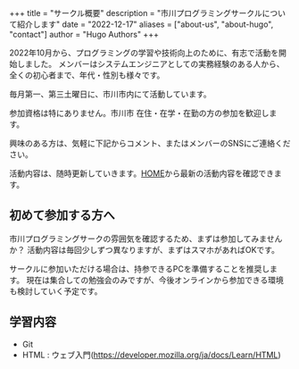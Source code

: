 +++
title = "サークル概要"
description = "市川プログラミングサークルについて紹介します"
date = "2022-12-17"
aliases = ["about-us", "about-hugo", "contact"]
author = "Hugo Authors"
+++

2022年10月から、プログラミングの学習や技術向上のために、有志で活動を開始しました。
メンバーはシステムエンジニアとしての実務経験のある人から、全くの初心者まで、年代・性別も様々です。

毎月第一、第三土曜日に、市川市内にて活動しています。

参加資格は特にありません。市川市 在住・在学・在勤の方の参加を歓迎します。

興味のある方は、気軽に下記からコメント、またはメンバーのSNSにご連絡ください。

活動内容は、随時更新していきます。[HOME](https://ichikawa-programming-circle.github.io/website/)から最新の活動内容を確認できます。

## 初めて参加する方へ

市川プログラミングサークの雰囲気を確認するため、まずは参加してみませんか？
活動内容は毎回少しずつ異なりますが、まずはスマホがあればOKです。

サークルに参加いただける場合は、持参できるPCを準備することを推奨します。
現在は集合しての勉強会のみですが、今後オンラインから参加できる環境も検討していく予定です。

## 学習内容

* Git
* HTML : ウェブ入門(https://developer.mozilla.org/ja/docs/Learn/HTML)
 

